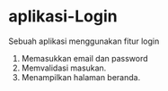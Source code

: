 # aplikasi-Login
Sebuah aplikasi menggunakan fitur login

1. Memasukkan email dan password
2. Memvalidasi masukan.
3. Menampilkan halaman beranda.

